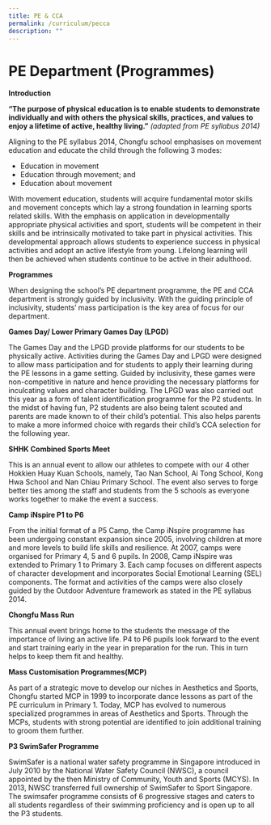 ```yaml
---
title: PE & CCA
permalink: /curriculum/pecca
description: ""
---
```

# PE Department (Programmes)

**Introduction**

**“The purpose of physical education is to enable students to demonstrate individually and with others the physical skills, practices, and values to enjoy a lifetime of active, healthy living.”** _(adapted from PE syllabus 2014)_

Aligning to the PE syllabus 2014, Chongfu school emphasises on movement education and educate the child through the following 3 modes:

*   Education in movement
*   Education through movement; and
*   Education about movement

With movement education, students will acquire fundamental motor skills and movement concepts which lay a strong foundation in learning sports related skills. With the emphasis on application in developmentally appropriate physical activities and sport, students will be competent in their skills and be intrinsically motivated to take part in physical activities. This developmental approach allows students to experience success in physical activities and adopt an active lifestyle from young. Lifelong learning will then be achieved when students continue to be active in their adulthood.

**Programmes**

When designing the school’s PE department programme, the PE and CCA department is strongly guided by inclusivity. With the guiding principle of inclusivity, students’ mass participation is the key area of focus for our department.

**Games Day/ Lower Primary Games Day (LPGD)**

The Games Day and the LPGD provide platforms for our students to be physically active. Activities during the Games Day and LPGD were designed to allow mass participation and for students to apply their learning during the PE lessons in a game setting. Guided by inclusivity, these games were non-competitive in nature and hence providing the necessary platforms for inculcating values and character building. The LPGD was also carried out this year as a form of talent identification programme for the P2 students. In the midst of having fun, P2 students are also being talent scouted and parents are made known to of their child’s potential. This also helps parents to make a more informed choice with regards their child’s CCA selection for the following year.

**SHHK Combined Sports Meet**

This is an annual event to allow our athletes to compete with our 4 other Hokkien Huay Kuan Schools, namely, Tao Nan School, Ai Tong School, Kong Hwa School and Nan Chiau Primary School. The event also serves to forge better ties among the staff and students from the 5 schools as everyone works together to make the event a success.

**Camp iNspire P1 to P6**

From the initial format of a P5 Camp, the Camp iNspire programme has been undergoing constant expansion since 2005, involving children at more and more levels to build life skills and resilience. At 2007, camps were organised for Primary 4, 5 and 6 pupils. In 2008, Camp iNspire was extended to Primary 1 to Primary 3. Each camp focuses on different aspects of character development and incorporates Social Emotional Learning (SEL) components. The format and activities of the camps were also closely guided by the Outdoor Adventure framework as stated in the PE syllabus 2014.

**Chongfu Mass Run**

This annual event brings home to the students the message of the importance of living an active life. P4 to P6 pupils look forward to the event and start training early in the year in preparation for the run. This in turn helps to keep them fit and healthy.

**Mass Customisation Programmes(MCP)**

As part of a strategic move to develop our niches in Aesthetics and Sports, Chongfu started MCP in 1999 to incorporate dance lessons as part of the PE curriculum in Primary 1. Today, MCP has evolved to numerous specialized programmes in areas of Aesthetics and Sports. Through the MCPs, students with strong potential are identified to join additional training to groom them further.

**P3 SwimSafer Programme**

SwimSafer is a national water safety programme in Singapore introduced in July 2010 by the National Water Safety Council (NWSC), a council appointed by the then Ministry of Community, Youth and Sports (MCYS). In 2013, NWSC transferred full ownership of SwimSafer to Sport Singapore. The swimsafer programme consists of 6 progressive stages and caters to all students regardless of their swimming proficiency and is open up to all the P3 students.